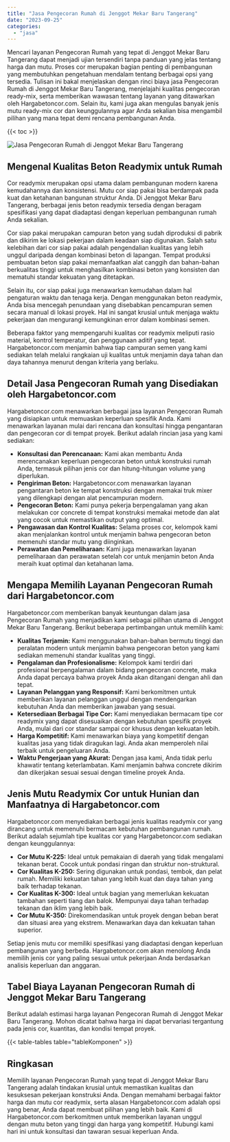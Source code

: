 ```yaml
---
title: "Jasa Pengecoran Rumah di Jenggot Mekar Baru Tangerang"
date: "2023-09-25"
categories: 
  - "jasa"
---
```



Mencari layanan Pengecoran Rumah yang tepat di Jenggot Mekar Baru Tangerang dapat menjadi ujian tersendiri tanpa panduan yang jelas tentang harga dan mutu. Proses cor merupakan bagian penting di pembangunan yang membutuhkan pengetahuan mendalam tentang berbagai opsi yang tersedia. Tulisan ini bakal menjelaskan dengan rinci biaya jasa Pengecoran Rumah di Jenggot Mekar Baru Tangerang, menjelajahi kualitas pengecoran ready-mix, serta memberikan wawasan tentang layanan yang ditawarkan oleh Hargabetoncor.com. Selain itu, kami juga akan mengulas banyak jenis mutu ready-mix cor dan keunggulannya agar Anda sekalian bisa mengambil pilihan yang mana tepat demi rencana pembangunan Anda.

{{< toc >}}

![Jasa Pengecoran Rumah di Jenggot Mekar Baru Tangerang](https://hargareadymixid.github.io/hbc/readymix-hbc%20(18).png)

## Mengenal Kualitas Beton Readymix untuk Rumah

Cor readymix merupakan opsi utama dalam pembangunan modern karena kemudahannya dan konsistensi. Mutu cor siap pakai bisa berdampak pada kuat dan ketahanan bangunan struktur Anda. Di Jenggot Mekar Baru Tangerang, berbagai jenis beton readymix tersedia dengan beragam spesifikasi yang dapat diadaptasi dengan keperluan pembangunan rumah Anda sekalian.

Cor siap pakai merupakan campuran beton yang sudah diproduksi di pabrik dan dikirim ke lokasi pekerjaan dalam keadaan siap digunakan. Salah satu kelebihan dari cor siap pakai adalah pengendalian kualitas yang lebih unggul daripada dengan kombinasi beton di lapangan. Tempat produksi pembuatan beton siap pakai memanfaatkan alat canggih dan bahan-bahan berkualitas tinggi untuk menghasilkan kombinasi beton yang konsisten dan mematuhi standar kekuatan yang ditetapkan.

Selain itu, cor siap pakai juga menawarkan kemudahan dalam hal pengaturan waktu dan tenaga kerja. Dengan menggunakan beton readymix, Anda bisa mencegah penundaan yang disebabkan pencampuran semen secara manual di lokasi proyek. Hal ini sangat krusial untuk menjaga waktu pekerjaan dan mengurangi kemungkinan error dalam kombinasi semen.

Beberapa faktor yang mempengaruhi kualitas cor readymix meliputi rasio material, kontrol temperatur, dan penggunaan aditif yang tepat. Hargabetoncor.com menjamin bahwa tiap campuran semen yang kami sediakan telah melalui rangkaian uji kualitas untuk menjamin daya tahan dan daya tahannya menurut dengan kriteria yang berlaku.

## Detail Jasa Pengecoran Rumah yang Disediakan oleh Hargabetoncor.com

Hargabetoncor.com menawarkan berbagai jasa layanan Pengecoran Rumah yang disiapkan untuk memuaskan keperluan spesifik Anda. Kami menawarkan layanan mulai dari rencana dan konsultasi hingga pengantaran dan pengecoran cor di tempat proyek. Berikut adalah rincian jasa yang kami sediakan:

- **Konsultasi dan Perencanaan:** Kami akan membantu Anda merencanakan keperluan pengecoran beton untuk konstruksi rumah Anda, termasuk pilihan jenis cor dan hitung-hitungan volume yang diperlukan.
- **Pengiriman Beton:** Hargabetoncor.com menawarkan layanan pengantaran beton ke tempat konstruksi dengan memakai truk mixer yang dilengkapi dengan alat pencampuran modern.
- **Pengecoran Beton:** Kami punya pekerja berpengalaman yang akan melakukan cor concrete di tempat konstruksi memakai metode dan alat yang cocok untuk memastikan output yang optimal.
- **Pengawasan dan Kontrol Kualitas:** Selama proses cor, kelompok kami akan menjalankan kontrol untuk menjamin bahwa pengecoran beton memenuhi standar mutu yang diinginkan.
- **Perawatan dan Pemeliharaan:** Kami juga menawarkan layanan pemeliharaan dan perawatan setelah cor untuk menjamin beton Anda meraih kuat optimal dan ketahanan lama.

## Mengapa Memilih Layanan Pengecoran Rumah dari Hargabetoncor.com

Hargabetoncor.com memberikan banyak keuntungan dalam jasa Pengecoran Rumah yang menjadikan kami sebagai pilihan utama di Jenggot Mekar Baru Tangerang. Berikut beberapa pertimbangan untuk memilih kami:

- **Kualitas Terjamin:** Kami menggunakan bahan-bahan bermutu tinggi dan peralatan modern untuk menjamin bahwa pengecoran beton yang kami sediakan memenuhi standar kualitas yang tinggi.
- **Pengalaman dan Profesionalisme:** Kelompok kami terdiri dari profesional berpengalaman dalam bidang pengecoran concrete, maka Anda dapat percaya bahwa proyek Anda akan ditangani dengan ahli dan tepat.
- **Layanan Pelanggan yang Responsif:** Kami berkomitmen untuk memberikan layanan pelanggan unggul dengan mendengarkan kebutuhan Anda dan memberikan jawaban yang sesuai.
- **Ketersediaan Berbagai Tipe Cor:** Kami menyediakan bermacam tipe cor readymix yang dapat disesuaikan dengan kebutuhan spesifik proyek Anda, mulai dari cor standar sampai cor khusus dengan kekuatan lebih.
- **Harga Kompetitif:** Kami menawarkan biaya yang kompetitif dengan kualitas jasa yang tidak diragukan lagi. Anda akan memperoleh nilai terbaik untuk pengeluaran Anda.
- **Waktu Pengerjaan yang Akurat:** Dengan jasa kami, Anda tidak perlu khawatir tentang keterlambatan. Kami menjamin bahwa concrete dikirim dan dikerjakan sesuai sesuai dengan timeline proyek Anda.

## Jenis Mutu Readymix Cor untuk Hunian dan Manfaatnya di Hargabetoncor.com

Hargabetoncor.com menyediakan berbagai jenis kualitas readymix cor yang dirancang untuk memenuhi bermacam kebutuhan pembangunan rumah. Berikut adalah sejumlah tipe kualitas cor yang Hargabetoncor.com sediakan dengan keunggulannya:

- **Cor Mutu K-225:** Ideal untuk pemakaian di daerah yang tidak mengalami tekanan berat. Cocok untuk pondasi ringan dan struktur non-struktural.
- **Cor Kualitas K-250:** Sering digunakan untuk pondasi, tembok, dan pelat rumah. Memiliki kekuatan tahan yang lebih kuat dan daya tahan yang baik terhadap tekanan.
- **Cor Kualitas K-300:** Ideal untuk bagian yang memerlukan kekuatan tambahan seperti tiang dan balok. Mempunyai daya tahan terhadap tekanan dan iklim yang lebih baik.
- **Cor Mutu K-350:** Direkomendasikan untuk proyek dengan beban berat dan situasi area yang ekstrem. Menawarkan daya dan kekuatan tahan superior.

Setiap jenis mutu cor memiliki spesifikasi yang diadaptasi dengan keperluan pembangunan yang berbeda. Hargabetoncor.com akan menolong Anda memilih jenis cor yang paling sesuai untuk pekerjaan Anda berdasarkan analisis keperluan dan anggaran.

## Tabel Biaya Layanan Pengecoran Rumah di Jenggot Mekar Baru Tangerang

Berikut adalah estimasi harga layanan Pengecoran Rumah di Jenggot Mekar Baru Tangerang. Mohon dicatat bahwa harga ini dapat bervariasi tergantung pada jenis cor, kuantitas, dan kondisi tempat proyek.

{{< table-tables table="tableKomponen" >}}

## Ringkasan

Memilih layanan Pengecoran Rumah yang tepat di Jenggot Mekar Baru Tangerang adalah tindakan krusial untuk memastikan kualitas dan kesuksesan pekerjaan konstruksi Anda. Dengan memahami berbagai faktor harga dan mutu cor readymix, serta alasan Hargabetoncor.com adalah opsi yang benar, Anda dapat membuat pilihan yang lebih baik. Kami di Hargabetoncor.com berkomitmen untuk memberikan layanan unggul dengan mutu beton yang tinggi dan harga yang kompetitif. Hubungi kami hari ini untuk konsultasi dan tawaran sesuai keperluan Anda.
